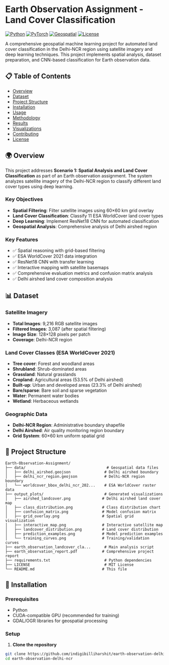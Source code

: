 # Earth Observation Assignment - Land Cover Classification

[![Python](https://img.shields.io/badge/Python-3.8+-blue.svg)](https://python.org)
[![PyTorch](https://img.shields.io/badge/PyTorch-1.9+-red.svg)](https://pytorch.org)
[![Geospatial](https://img.shields.io/badge/Geospatial-GDAL%20%7C%20Rasterio-green.svg)](https://gdal.org)
[![License](https://img.shields.io/badge/License-MIT-blue.svg)](LICENSE)

A comprehensive geospatial machine learning project for automated land cover classification in the Delhi-NCR region using satellite imagery and deep learning techniques. This project implements spatial analysis, dataset preparation, and CNN-based classification for Earth observation data.

## 📋 Table of Contents

- [Overview](#overview)
- [Dataset](#dataset)
- [Project Structure](#project-structure)
- [Installation](#installation)
- [Usage](#usage)
- [Methodology](#methodology)
- [Results](#results)
- [Visualizations](#visualizations)
- [Contributing](#contributing)
- [License](#license)

## 🌍 Overview

This project addresses **Scenario 1: Spatial Analysis and Land Cover Classification** as part of an Earth observation assignment. The system analyzes satellite imagery of the Delhi-NCR region to classify different land cover types using deep learning.

### Key Objectives

- **Spatial Filtering**: Filter satellite images using 60×60 km grid overlay
- **Land Cover Classification**: Classify 11 ESA WorldCover land cover types
- **Deep Learning**: Implement ResNet18 CNN for automated classification
- **Geospatial Analysis**: Comprehensive analysis of Delhi airshed region

### Key Features

- ✅ Spatial reasoning with grid-based filtering
- ✅ ESA WorldCover 2021 data integration
- ✅ ResNet18 CNN with transfer learning
- ✅ Interactive mapping with satellite basemaps
- ✅ Comprehensive evaluation metrics and confusion matrix analysis
- ✅ Delhi airshed land cover composition analysis

## 📊 Dataset

### Satellite Imagery
- **Total Images**: 9,216 RGB satellite images
- **Filtered Images**: 3,087 (after spatial filtering)
- **Image Size**: 128×128 pixels per patch
- **Coverage**: Delhi-NCR region

### Land Cover Classes (ESA WorldCover 2021)
- **Tree cover**: Forest and woodland areas
- **Shrubland**: Shrub-dominated areas
- **Grassland**: Natural grasslands
- **Cropland**: Agricultural areas (53.5% of Delhi airshed)
- **Built-up**: Urban and developed areas (23.3% of Delhi airshed)
- **Bare/sparse**: Bare soil and sparse vegetation
- **Water**: Permanent water bodies
- **Wetland**: Herbaceous wetlands

### Geographic Data
- **Delhi-NCR Region**: Administrative boundary shapefile
- **Delhi Airshed**: Air quality monitoring region boundary
- **Grid System**: 60×60 km uniform spatial grid

## 📁 Project Structure

```
Earth-Observation-Assignment/
├── data/                                    # Geospatial data files
│   ├── delhi_airshed.geojson               # Delhi airshed boundary
│   ├── delhi_ncr_region.geojson            # Delhi-NCR region boundary
│   └── worldcover_bbox_delhi_ncr_202...    # ESA WorldCover raster data
├── output_plots/                           # Generated visualizations
│   ├── airshed_landcover.png              # Delhi airshed land cover map
│   ├── class_distribution.png             # Class distribution chart
│   ├── confusion_matrix.png               # Model confusion matrix
│   ├── grid_overlay.png                   # Spatial grid visualization
│   ├── interactive_map.png                # Interactive satellite map
│   ├── landcover_distribution.png         # Land cover distribution
│   ├── prediction_examples.png            # Model prediction examples
│   └── training_curves.png                # Training/validation curves
├── earth_observation_landcover_cla...      # Main analysis script
├── earth_observation_report.pdf           # Comprehensive project report
├── requirements.txt                        # Python dependencies
├── LICENSE                                 # MIT License
└── README.md                              # This file
```

## 🚀 Installation

### Prerequisites
- Python 
- CUDA-compatible GPU (recommended for training)
- GDAL/OGR libraries for geospatial processing

### Setup

1. **Clone the repository**
```bash
git clone https://github.com/indigibilliharshit/earth-observation-delhi-ncr.git
cd earth-observation-delhi-ncr
